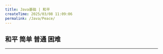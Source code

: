 ```yaml
---
title: Java基础 | 和平
createTime: 2025/03/08 11:09:06
permalink: /Java/Peace/
---
```

## **和平** 简单 普通 困难
---
